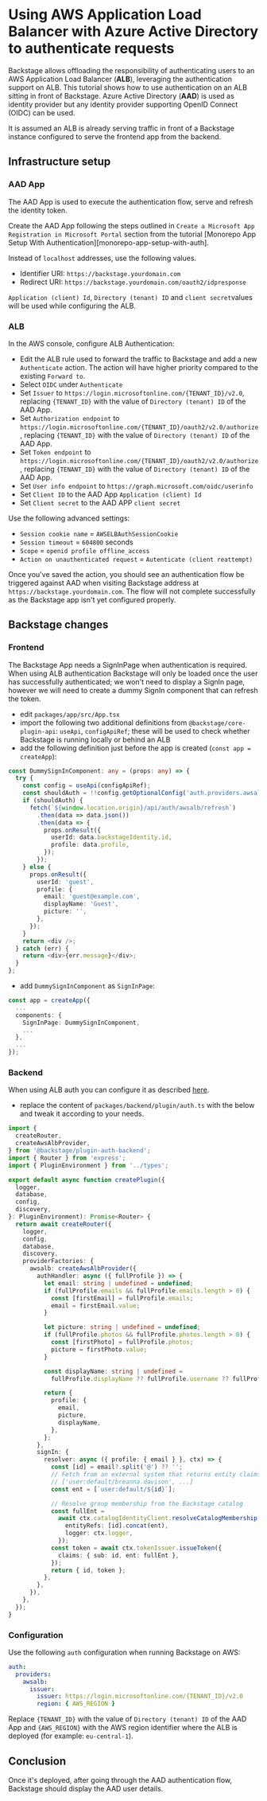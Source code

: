 # Using AWS Application Load Balancer with Azure Active Directory to authenticate requests

Backstage allows offloading the responsibility of authenticating users to an AWS Application Load Balancer (**ALB**), leveraging the authentication support on ALB.
This tutorial shows how to use authentication on an ALB sitting in front of Backstage.
Azure Active Directory (**AAD**) is used as identity provider but any identity provider supporting OpenID Connect (OIDC) can be used.

It is assumed an ALB is already serving traffic in front of a Backstage instance configured to serve the frontend app from the backend.

## Infrastructure setup

### AAD App

The AAD App is used to execute the authentication flow, serve and refresh the identity token.

Create the AAD App following the steps outlined in `Create a Microsoft App Registration in Microsoft Portal` section from the tutorial [Monorepo App Setup With Authentication][monorepo-app-setup-with-auth].

Instead of `localhost` addresses, use the following values.

- Identifier URI: `https://backstage.yourdomain.com`
- Redirect URI: `https://backstage.yourdomain.com/oauth2/idpresponse`

`Application (client) Id`, `Directory (tenant) ID` and `client secret`values will be used while configuring the ALB.

### ALB

In the AWS console, configure ALB Authentication:

- Edit the ALB rule used to forward the traffic to Backstage and add a new `Authenticate` action. The action will have higher priority compared to the existing `Forward to`.
- Select `OIDC` under `Authenticate`
- Set `Issuer` to `https://login.microsoftonline.com/{TENANT_ID}/v2.0`, replacing `{TENANT_ID}` with the value of `Directory (tenant) ID` of the AAD App.
- Set `Authorization endpoint` to `https://login.microsoftonline.com/{TENANT_ID}/oauth2/v2.0/authorize`, replacing `{TENANT_ID}` with the value of `Directory (tenant) ID` of the AAD App.
- Set `Token endpoint` to `https://login.microsoftonline.com/{TENANT_ID}/oauth2/v2.0/authorize`, replacing `{TENANT_ID}` with the value of `Directory (tenant) ID` of the AAD App.
- Set `User info endpoint` to `https://graph.microsoft.com/oidc/userinfo`
- Set `Client ID` to the AAD App `Application (client) Id`
- Set `Client secret` to the AAD APP `client secret`

Use the following advanced settings:

- `Session cookie name` = `AWSELBAuthSessionCookie`
- `Session timeout` = `604800` seconds
- `Scope` = `openid profile offline_access`
- `Action on unauthenticated request` = `Autenticate (client reattempt)`

Once you've saved the action, you should see an authentication flow be triggered against AAD when visiting Backstage address at `https://backstage.yourdomain.com`. The flow will not complete successfully as the Backstage app isn't yet configured properly.

## Backstage changes

### Frontend

The Backstage App needs a SignInPage when authentication is required.
When using ALB authentication Backstage will only be loaded once the user has successfully authenticated; we won't need to display a SignIn page, however we will need to create a dummy SignIn component that can refresh the token.

- edit `packages/app/src/App.tsx`
- import the following two additional definitions from `@backstage/core-plugin-api`: `useApi`, `configApiRef`; these will be used to check whether Backstage is running locally or behind an ALB
- add the following definition just before the app is created (`const app = createApp`):

```ts
const DummySignInComponent: any = (props: any) => {
  try {
    const config = useApi(configApiRef);
    const shouldAuth = !!config.getOptionalConfig('auth.providers.awsalb');
    if (shouldAuth) {
      fetch(`${window.location.origin}/api/auth/awsalb/refresh`)
        .then(data => data.json())
        .then(data => {
          props.onResult({
            userId: data.backstageIdentity.id,
            profile: data.profile,
          });
        });
    } else {
      props.onResult({
        userId: 'guest',
        profile: {
          email: 'guest@example.com',
          displayName: 'Guest',
          picture: '',
        },
      });
    }
    return <div />;
  } catch (err) {
    return <div>{err.message}</div>;
  }
};
```

- add `DummySignInComponent` as `SignInPage`:

```ts
const app = createApp({
  ...
  components: {
    SignInPage: DummySignInComponent,
    ...
  },
  ...
});
```

### Backend

When using ALB auth you can configure it as described [here](https://backstage.io/docs/auth/identity-resolver).

- replace the content of `packages/backend/plugin/auth.ts` with the below and tweak it according to your needs.

```ts
import {
  createRouter,
  createAwsAlbProvider,
} from '@backstage/plugin-auth-backend';
import { Router } from 'express';
import { PluginEnvironment } from '../types';

export default async function createPlugin({
  logger,
  database,
  config,
  discovery,
}: PluginEnvironment): Promise<Router> {
  return await createRouter({
    logger,
    config,
    database,
    discovery,
    providerFactories: {
      awsalb: createAwsAlbProvider({
        authHandler: async ({ fullProfile }) => {
          let email: string | undefined = undefined;
          if (fullProfile.emails && fullProfile.emails.length > 0) {
            const [firstEmail] = fullProfile.emails;
            email = firstEmail.value;
          }

          let picture: string | undefined = undefined;
          if (fullProfile.photos && fullProfile.photos.length > 0) {
            const [firstPhoto] = fullProfile.photos;
            picture = firstPhoto.value;
          }

          const displayName: string | undefined =
            fullProfile.displayName ?? fullProfile.username ?? fullProfile.id;

          return {
            profile: {
              email,
              picture,
              displayName,
            },
          };
        },
        signIn: {
          resolver: async ({ profile: { email } }, ctx) => {
            const [id] = email?.split('@') ?? '';
            // Fetch from an external system that returns entity claims like:
            // ['user:default/breanna.davison', ...]
            const ent = [`user:default/${id}`];

            // Resolve group membership from the Backstage catalog
            const fullEnt =
              await ctx.catalogIdentityClient.resolveCatalogMembership({
                entityRefs: [id].concat(ent),
                logger: ctx.logger,
              });
            const token = await ctx.tokenIssuer.issueToken({
              claims: { sub: id, ent: fullEnt },
            });
            return { id, token };
          },
        },
      }),
    },
  });
}
```

### Configuration

Use the following `auth` configuration when running Backstage on AWS:

```yaml
auth:
  providers:
    awsalb:
      issuer:
        issuer: https://login.microsoftonline.com/{TENANT_ID}/v2.0
        region: { AWS_REGION }
```

Replace `{TENANT_ID}` with the value of `Directory (tenant) ID` of the AAD App and `{AWS_REGION}` with the AWS region identifier where the ALB is deployed (for example: `eu-central-1`).

## Conclusion

Once it's deployed, after going through the AAD authentication flow, Backstage should display the AAD user details.

<!-- links -->

[monorepo-app-setup-with-auth-ms]: https://backstage.io/docs/auth/microsoft/provider
